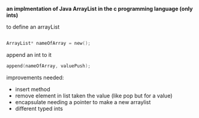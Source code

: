 **an implmentation of Java ArrayList in the c programming language (only ints)**

to define an arrayList
```c

ArrayList* nameOfArray = new();

```

append an int to it

```c
append(nameOfArray, valuePush);
```

improvements needed:
- insert method
- remove element in list taken the value (like pop but for a value)
- encapsulate needing a pointer to make a new arraylist
- different typed ints
